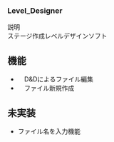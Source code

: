 ### Level_Designer
説明　<br>
ステージ作成レベルデザインソフト

## 機能
* 　D&Dによるファイル編集 <br>
* 　ファイル新規作成 　<br>

## 未実装
* ファイル名を入力機能
